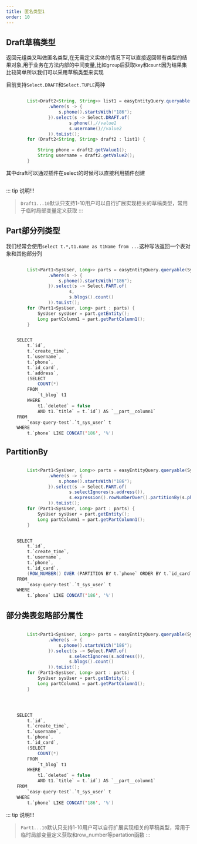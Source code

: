 ```yaml
---
title: 匿名类型1
order: 10
---
```


## Draft草稿类型
返回元组类又叫做匿名类型,在无需定义实体的情况下可以直接返回带有类型的结果对象,用于业务在方法内部的中间变量,比如`group`后获取`key`和`count`因为结果集比较简单所以我们可以采用草稿类型来实现

目前支持`Select.DRAFT`和`Select.TUPLE`两种
```java

        List<Draft2<String, String>> list1 = easyEntityQuery.queryable(SysUser.class)
                .where(s -> {
                    s.phone().startsWith("186");
                }).select(s -> Select.DRAFT.of(
                        s.phone(),//value1
                        s.username()//value2
                )).toList();
        for (Draft2<String, String> draft2 : list1) {

            String phone = draft2.getValue1();
            String username = draft2.getValue2();
        }
```
其中draft可以通过插件在select的时候可以直接利用插件创建


<img :src="$withBase('/images/select_draft.jpg')" >


::: tip 说明!!!
> `Draft1...10`默认只支持1-10用户可以自行扩展实现相关的草稿类型，常用于临时局部变量定义获取
:::



## Part部分列类型
我们经常会使用`select t.*,t1.name as t1Name from ...`这种写法返回一个表对象和其他部分列
```java

        List<Part1<SysUser, Long>> parts = easyEntityQuery.queryable(SysUser.class)
                .where(s -> {
                    s.phone().startsWith("186");
                }).select(s -> Select.PART.of(
                        s,
                        s.blogs().count()
                )).toList();
        for (Part1<SysUser, Long> part : parts) {
            SysUser sysUser = part.getEntity();
            Long partColumn1 = part.getPartColumn1();
        }


    SELECT
        t.`id`,
        t.`create_time`,
        t.`username`,
        t.`phone`,
        t.`id_card`,
        t.`address`,
        (SELECT
            COUNT(*) 
        FROM
            `t_blog` t1 
        WHERE
            t1.`deleted` = false 
            AND t1.`title` = t.`id`) AS `__part__column1` 
    FROM
        `easy-query-test`.`t_sys_user` t 
    WHERE
        t.`phone` LIKE CONCAT('186', '%')
```

## PartitionBy

```java

        List<Part1<SysUser, Long>> parts = easyEntityQuery.queryable(SysUser.class)
                .where(s -> {
                    s.phone().startsWith("186");
                }).select(s -> Select.PART.of(
                        s.selectIgnores(s.address()),
                        s.expression().rowNumberOver().partitionBy(s.phone()).orderBy(s.idCard())
                )).toList();
        for (Part1<SysUser, Long> part : parts) {
            SysUser sysUser = part.getEntity();
            Long partColumn1 = part.getPartColumn1();
        }


    SELECT
        t.`id`,
        t.`create_time`,
        t.`username`,
        t.`phone`,
        t.`id_card`,
        (ROW_NUMBER() OVER (PARTITION BY t.`phone` ORDER BY t.`id_card` ASC)) AS `__part__column1` 
    FROM
        `easy-query-test`.`t_sys_user` t 
    WHERE
        t.`phone` LIKE CONCAT('186', '%')
```

## 部分类表忽略部分属性

```java

        List<Part1<SysUser, Long>> parts = easyEntityQuery.queryable(SysUser.class)
                .where(s -> {
                    s.phone().startsWith("186");
                }).select(s -> Select.PART.of(
                        s.selectIgnores(s.address()),
                        s.blogs().count()
                )).toList();
        for (Part1<SysUser, Long> part : parts) {
            SysUser sysUser = part.getEntity();
            Long partColumn1 = part.getPartColumn1();
        }




    SELECT
        t.`id`,
        t.`create_time`,
        t.`username`,
        t.`phone`,
        t.`id_card`,
        (SELECT
            COUNT(*) 
        FROM
            `t_blog` t1 
        WHERE
            t1.`deleted` = false 
            AND t1.`title` = t.`id`) AS `__part__column1` 
    FROM
        `easy-query-test`.`t_sys_user` t 
    WHERE
        t.`phone` LIKE CONCAT('186', '%')
```



::: tip 说明!!!
> `Part1...10`默认只支持1-10用户可以自行扩展实现相关的草稿类型，常用于临时局部变量定义获取和row_number等partation函数
:::